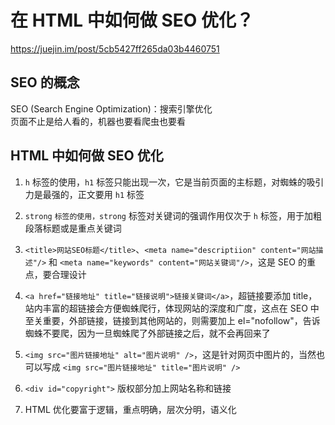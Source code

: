 # 在 HTML 中如何做 SEO 优化？  
https://juejin.im/post/5cb5427ff265da03b4460751  
## SEO 的概念  
SEO (Search Engine Optimization)：搜索引擎优化  
页面不止是给人看的，机器也要看爬虫也要看  

## HTML 中如何做 SEO 优化   
1. `h` 标签的使用，`h1` 标签只能出现一次，它是当前页面的主标题，对蜘蛛的吸引力是最强的，正文要用 `h1` 标签

2. `strong` `标签的使用，strong` 标签对关键词的强调作用仅次于 `h` 标签，用于加粗段落标题或是重点关键词

3. `<title>网站SEO标题</title>`、`<meta name="descriptiion" content="网站描述"/>` 和 `<meta name="keywords" content="网站关键词"/>`，这是 SEO 的重点，要合理设计

4. `<a href="链接地址" title="链接说明">链接关键词</a>`，超链接要添加 title，站内丰富的超链接会方便蜘蛛爬行，体现网站的深度和广度，这点在 SEO 中至关重要，外部链接，链接到其他网站的，则需要加上 el="nofollow"，告诉蜘蛛不要爬，因为一旦蜘蛛爬了外部链接之后，就不会再回来了

5. `<img src="图片链接地址" alt="图片说明" />`，这是针对网页中图片的，当然也可以写成 `<img src="图片链接地址" title="图片说明" />`

6. `<div id="copyright">` 版权部分加上网站名称和链接</div>

7. HTML 优化要富于逻辑，重点明确，层次分明，语义化